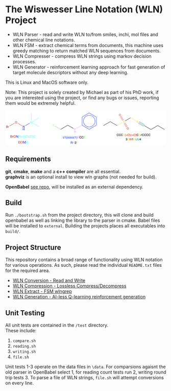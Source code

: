 # The Wiswesser Line Notation (WLN) Project 

* WLN Parser               - read and write WLN to/from smiles, inchi, mol files and other chemical line notations.  <br>
* WLN FSM                  - extract chemical terms from documents, this machine uses greedy matching to return matched WLN sequences from documents.  <br>
* WLN Compresser      - compress WLN strings using markov decision processes. <br>
* WLN Generator         - reinforcement learning approach for fast generation of target molecule descriptors without any deep learning. <br>


This is Linux and MacOS software only. <br>

Note: This project is solely created by Michael as part of his PhD work, if you are interested using the project, or find any bugs or issues, reporting them would be extremely helpful. 

<img src="./docs/intro_wln.png" width="800">


## Requirements

**git**, **cmake**, **make** and a **c++ compiler** are all essential. <br>
**graphviz** is an optional install to view wln graphs (not needed for build). 

**OpenBabel** [see repo](https://github.com/openbabel/openbabel), will be installed as an external dependency.  

## Build

Run `./bootstrap.sh` from the project directory, this will clone and build openbabel as well as linking
the library to the parser in cmake. Babel files will be installed to `external`. Building the projects places all executables into `build/`. <br>

## Project Structure 

This repository contains a broad range of functionality using WLN notation for various operations. As such, please read the individual `README.txt` files for the required area. <br>

* [WLN Conversion - Read and Write](./docs/convert.md) <br>
* [WLN Compression - Lossless Compress/Decompress](./docs/compress.md)<br>
* [WLN Extract - FSM wlngrep](./docs/extract.md) <br>
* [WLN Generation - AI-less Q-learning reinforcement generation](./docs/generate.md) <br>


## Unit Testing

All unit tests are contained in the `/test` directory. <br>
These include: 
1. `compare.sh`
2. `reading.sh`
3. `writing.sh`
4. `file.sh`

Unit tests 1-3 operate on the data files in `\data`. For comparsions agaisnt the old parser in OpenBabel select 1, for reading count tests run 2, writing round trip tests 3. To parse a file of WLN strings, `file.sh` will attempt conversions on every line.


